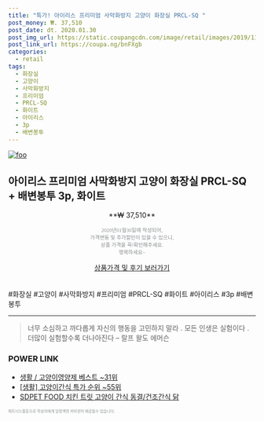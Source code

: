 ```yaml
--- 
title: "특가! 아이리스 프리미엄 사막화방지 고양이 화장실 PRCL-SQ " 
post_money: ₩. 37,510 
post_date: dt. 2020.01.30 
post_img_url: https://static.coupangcdn.com/image/retail/images/2019/11/21/17/6/847db8d4-ec9a-40ba-8f3d-261e0739da2c.jpg 
post_link_url: https://coupa.ng/bnFXgb 
categories: 
  - retail 
tags: 
  - 화장실 
  - 고양이 
  - 사막화방지 
  - 프리미엄 
  - PRCL-SQ 
  - 화이트 
  - 아이리스 
  - 3p 
  - 배변봉투 
--- 
```

[![foo](https://static.coupangcdn.com/image/retail/images/2019/11/21/17/6/847db8d4-ec9a-40ba-8f3d-261e0739da2c.jpg)](https://coupa.ng/bnFXgb) 

## 아이리스 프리미엄 사막화방지 고양이 화장실 PRCL-SQ + 배변봉투 3p, 화이트 
<p style="text-align: center;">**₩ 37,510**</p> 
<p style="text-align: center;"><span style="color: #898c8f; font-family: Georgia,Times,serif; font-size: 0.75em;">2020년01월30일에 작성되어, <br>가격변동 및 추가할인이 있을 수 있으니,<br> 상품 가격을 꼭!확인해주세요.<br>행복하세요~</span> 
</p>	 
<div markdown="0" style="text-align: center;"><a href="https://coupa.ng/bnFXgb" class="btn btn--success">상품가격 및 후기 보러가기</a></div> 
<br><br> 
  #화장실 #고양이 #사막화방지 #프리미엄 #PRCL-SQ #화이트 #아이리스 #3p #배변봉투 
<hr> 

> 너무 소심하고 까다롭게 자신의 행동을 고민하지 말라 . 모든 인생은 실험이다 . 더많이 실험할수록 더나아진다  – 랄프 왈도 에머슨 


### POWER LINK

* <a href="https://blog.naver.com/santokki14/221785342829" target="_blank">생활 / 고양이영양제 베스트 ~31위</a>
* <a href="https://blog.naver.com/sakai111/221784831727" target="_blank"> [생활] 고양이간식 특가 순위 ~55위</a>
* <a href="https://blog.naver.com/an0733/221785672959" target="_blank">SDPET FOOD 치킨 트릿 고양이 간식 동결/건조간식 닭</a>

<span style="color: #898c8f; font-family: Georgia,Times,serif; font-size: 0.55em;">파트너스활동으로 작성자에게 일정액의 커미션이 제공될수 있습니다.</span> 
